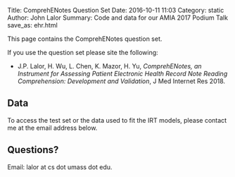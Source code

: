 Title: ComprehENotes Question Set
Date: 2016-10-11 11:03
Category: static
Author: John Lalor
Summary: Code and data for our AMIA 2017 Podium Talk
save_as: ehr.html

This page contains the ComprehENotes question set.

If you use the question set please site the following:

- J.P. Lalor, H. Wu, L. Chen, K. Mazor, H. Yu, *ComprehENotes, an Instrument for Assessing Patient Electronic Health Record Note Reading Comprehension: Development and Validation*, J Med Internet Res 2018.

## Data
To access the test set or the data used to fit the IRT models, please contact me at the email address below.


## Questions?
Email: lalor at cs dot umass dot edu.
